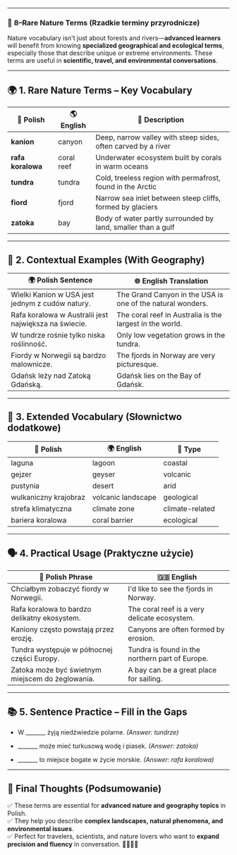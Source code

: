 
---
### 📌 **8–Rare Nature Terms (Rzadkie terminy przyrodnicze)**

Nature vocabulary isn't just about forests and rivers—**advanced learners** will benefit from knowing **specialized geographical and ecological terms**, especially those that describe unique or extreme environments. These terms are useful in **scientific, travel, and environmental conversations**.

---

## 🌍 **1. Rare Nature Terms – Key Vocabulary**

|🌿 **Polish**|🌎 **English**|🧭 **Description**|
|---|---|---|
|**kanion**|canyon|Deep, narrow valley with steep sides, often carved by a river|
|**rafa koralowa**|coral reef|Underwater ecosystem built by corals in warm oceans|
|**tundra**|tundra|Cold, treeless region with permafrost, found in the Arctic|
|**fiord**|fjord|Narrow sea inlet between steep cliffs, formed by glaciers|
|**zatoka**|bay|Body of water partly surrounded by land, smaller than a gulf|

---

## 📸 **2. Contextual Examples (With Geography)**

|🌍 **Polish Sentence**|🌐 **English Translation**|
|---|---|
|Wielki Kanion w USA jest jednym z cudów natury.|The Grand Canyon in the USA is one of the natural wonders.|
|Rafa koralowa w Australii jest największa na świecie.|The coral reef in Australia is the largest in the world.|
|W tundrze rośnie tylko niska roślinność.|Only low vegetation grows in the tundra.|
|Fiordy w Norwegii są bardzo malownicze.|The fjords in Norway are very picturesque.|
|Gdańsk leży nad Zatoką Gdańską.|Gdańsk lies on the Bay of Gdańsk.|

---

## 🧠 **3. Extended Vocabulary (Słownictwo dodatkowe)**

|🌿 **Polish**|🌍 **English**|🔎 **Type**|
|---|---|---|
|laguna|lagoon|coastal|
|gejzer|geyser|volcanic|
|pustynia|desert|arid|
|wulkaniczny krajobraz|volcanic landscape|geological|
|strefa klimatyczna|climate zone|climate-related|
|bariera koralowa|coral barrier|ecological|

---

## 🗣️ **4. Practical Usage (Praktyczne użycie)**

|💬 **Polish Phrase**|🇬🇧 **English**|
|---|---|
|Chciałbym zobaczyć fiordy w Norwegii.|I'd like to see the fjords in Norway.|
|Rafa koralowa to bardzo delikatny ekosystem.|The coral reef is a very delicate ecosystem.|
|Kaniony często powstają przez erozję.|Canyons are often formed by erosion.|
|Tundra występuje w północnej części Europy.|Tundra is found in the northern part of Europe.|
|Zatoka może być świetnym miejscem do żeglowania.|A bay can be a great place for sailing.|

---

## 📚 **5. Sentence Practice – Fill in the Gaps**

- W _______ żyją niedźwiedzie polarne. _(Answer: tundrze)_
    
- _______ może mieć turkusową wodę i piasek. _(Answer: zatoka)_
    
- _______ to miejsce bogate w życie morskie. _(Answer: rafa koralowa)_
    

---

## 🎯 **Final Thoughts (Podsumowanie)**

✅ These terms are essential for **advanced nature and geography topics** in Polish.  
✅ They help you describe **complex landscapes, natural phenomena, and environmental issues**.  
✅ Perfect for travelers, scientists, and nature lovers who want to **expand precision and fluency** in conversation. 🌊🗻🇵🇱